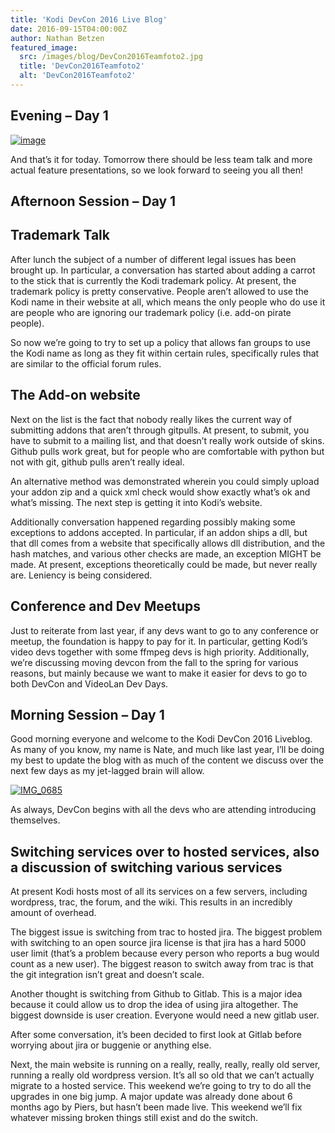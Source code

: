 ```yaml
---
title: 'Kodi DevCon 2016 Live Blog'
date: 2016-09-15T04:00:00Z
author: Nathan Betzen
featured_image:
  src: /images/blog/DevCon2016Teamfoto2.jpg
  title: 'DevCon2016Teamfoto2'
  alt: 'DevCon2016Teamfoto2'
---
```

 

 Evening – Day 1
---------------

 [![image](/sites/default/files/uploads/image-800x402.jpeg)](/sites/default/files/uploads/image.jpeg)

 And that’s it for today. Tomorrow there should be less team talk and more actual feature presentations, so we look forward to seeing you all then!

 Afternoon Session – Day 1
-------------------------

 Trademark Talk
--------------

 After lunch the subject of a number of different legal issues has been brought up. In particular, a conversation has started about adding a carrot to the stick that is currently the Kodi trademark policy. At present, the trademark policy is pretty conservative. People aren’t allowed to use the Kodi name in their website at all, which means the only people who do use it are people who are ignoring our trademark policy (i.e. add-on pirate people).

 So now we’re going to try to set up a policy that allows fan groups to use the Kodi name as long as they fit within certain rules, specifically rules that are similar to the official forum rules.

 The Add-on website
------------------

 Next on the list is the fact that nobody really likes the current way of submitting addons that aren’t through gitpulls. At present, to submit, you have to submit to a mailing list, and that doesn’t really work outside of skins. Github pulls work great, but for people who are comfortable with python but not with git, github pulls aren’t really ideal.

 An alternative method was demonstrated wherein you could simply upload your addon zip and a quick xml check would show exactly what’s ok and what’s missing. The next step is getting it into Kodi’s website.

 Additionally conversation happened regarding possibly making some exceptions to addons accepted. In particular, if an addon ships a dll, but that dll comes from a website that specifically allows dll distribution, and the hash matches, and various other checks are made, an exception MIGHT be made. At present, exceptions theoretically could be made, but never really are. Leniency is being considered.

 Conference and Dev Meetups
--------------------------

 Just to reiterate from last year, if any devs want to go to any conference or meetup, the foundation is happy to pay for it. In particular, getting Kodi’s video devs together with some ffmpeg devs is high priority. Additionally, we’re discussing moving devcon from the fall to the spring for various reasons, but mainly because we want to make it easier for devs to go to both DevCon and VideoLan Dev Days.

  

 Morning Session – Day 1
-----------------------

 Good morning everyone and welcome to the Kodi DevCon 2016 Liveblog. As many of you know, my name is Nate, and much like last year, I’ll be doing my best to update the blog with as much of the content we discuss over the next few days as my jet-lagged brain will allow.

 [![IMG_0685](/sites/default/files/uploads/IMG_0685-800x600.jpg)](/sites/default/files/uploads/IMG_0685.jpg)

  

 As always, DevCon begins with all the devs who are attending introducing themselves.

 Switching services over to hosted services, also a discussion of switching various services
-------------------------------------------------------------------------------------------

 At present Kodi hosts most of all its services on a few servers, including wordpress, trac, the forum, and the wiki. This results in an incredibly amount of overhead.

 The biggest issue is switching from trac to hosted jira. The biggest problem with switching to an open source jira license is that jira has a hard 5000 user limit (that’s a problem because every person who reports a bug would count as a new user). The biggest reason to switch away from trac is that the git integration isn’t great and doesn’t scale.

 Another thought is switching from Github to Gitlab. This is a major idea because it could allow us to drop the idea of using jira altogether. The biggest downside is user creation. Everyone would need a new gitlab user.

 After some conversation, it’s been decided to first look at Gitlab before worrying about jira or buggenie or anything else.

 Next, the main website is running on a really, really, really, really old server, running a really old wordpress version. It’s all so old that we can’t actually migrate to a hosted service. This weekend we’re going to try to do all the upgrades in one big jump. A major update was already done about 6 months ago by Piers, but hasn’t been made live. This weekend we’ll fix whatever missing broken things still exist and do the switch.

 